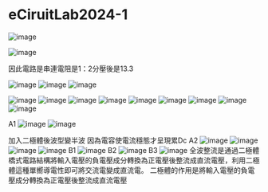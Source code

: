 # eCiruitLab2024-1
![image](https://github.com/Lin09296/eCiruitLab2024-1/assets/162281519/995fd313-2081-4f5c-92b7-26b4b889e4cb)



![image](https://github.com/Lin09296/eCiruitLab2024-1/assets/162281519/53e13f22-e6d1-4e03-a1f7-4d9c312ce5a8)

因此電路是串連電阻是1：2分壓後是13.3


![image](https://github.com/Lin09296/eCiruitLab2024-1/assets/162281519/79821407-1ed9-4936-b486-33ff4690a223)
![image](https://github.com/Lin09296/eCiruitLab2024-1/assets/162281519/b80510ed-5cc0-4e06-8d44-0f043052c186)
![image](https://github.com/Lin09296/eCiruitLab2024-1/assets/162281519/ad6daf09-54a2-49c1-b4c3-8eb46f5ef64f)

![image](https://github.com/Lin09296/eCiruitLab2024-1/assets/162281519/ff97fa14-d5c6-4912-ada8-a48f34c0f531)
![image](https://github.com/Lin09296/eCiruitLab2024-1/assets/162281519/bc9f9aa4-3fca-401a-b163-c1215fd58b20)
![image](https://github.com/Lin09296/eCiruitLab2024-1/assets/162281519/28b49ea5-7724-4eb7-ae07-f28ca9437a8f)
![image](https://github.com/Lin09296/eCiruitLab2024-1/assets/162281519/67e32f7a-bd19-4113-84ad-a612ca2f80cb)
![image](https://github.com/Lin09296/eCiruitLab2024-1/assets/162281519/a3e3eb50-f347-4f81-b7f8-2ef497206084)
![image](https://github.com/Lin09296/eCiruitLab2024-1/assets/162281519/fdf45fc6-4d57-4632-99f1-b79bdd2838ea)
![image](https://github.com/Lin09296/eCiruitLab2024-1/assets/162281519/679eab18-3f74-4390-b16a-eacb03fb45ec)
![image](https://github.com/Lin09296/eCiruitLab2024-1/assets/162281519/52c64d74-8707-461c-b194-d566d62ffe10)
![image](https://github.com/Lin09296/eCiruitLab2024-1/assets/162281519/d8b6765b-8fb2-486a-ab30-83da231828ad)

A1
![image](https://github.com/Lin09296/eCiruitLab2024-1/assets/162281519/a8881907-b49d-4ecc-9a2f-c3142b5e67cd)
![image](https://github.com/Lin09296/eCiruitLab2024-1/assets/162281519/982cdc4a-6501-4c1c-842e-2a7cf5f0e688)

加入二極體後波型變半波 因為電容使電流穩態才呈現累Dc
A2
![image](https://github.com/Lin09296/eCiruitLab2024-1/assets/162281519/d87f3a1d-5c7d-4467-8ac2-dcf19d067d01)
![image](https://github.com/Lin09296/eCiruitLab2024-1/assets/162281519/dfea3c34-e6e2-411b-95f4-9dc9f839fece)
![image](https://github.com/Lin09296/eCiruitLab2024-1/assets/162281519/2e43154f-2a60-471a-ae93-b218aa79433e)
![image](https://github.com/Lin09296/eCiruitLab2024-1/assets/162281519/51f41bfa-bb67-4d02-a836-62514682a985)
B1
![image](https://github.com/Lin09296/eCiruitLab2024-1/assets/162281519/b7598ce4-2306-409b-add7-98af73d51691)
B2
![image](https://github.com/Lin09296/eCiruitLab2024-1/assets/162281519/70bb7d2c-1058-4e55-b565-ee564011aeb2)
B3
![image](https://github.com/Lin09296/eCiruitLab2024-1/assets/162281519/e4864678-27e0-46b4-9ee2-e301303a9dbf)
全波整流是通過二極體橋式電路結構將輸入電壓的負電壓成分轉換為正電壓後整流成直流電壓，利用二極體這種單嚮導電性即可將交流電變成直流電。
二極體的作用是將輸入電壓的負電壓成分轉換為正電壓後整流成直流電壓


















